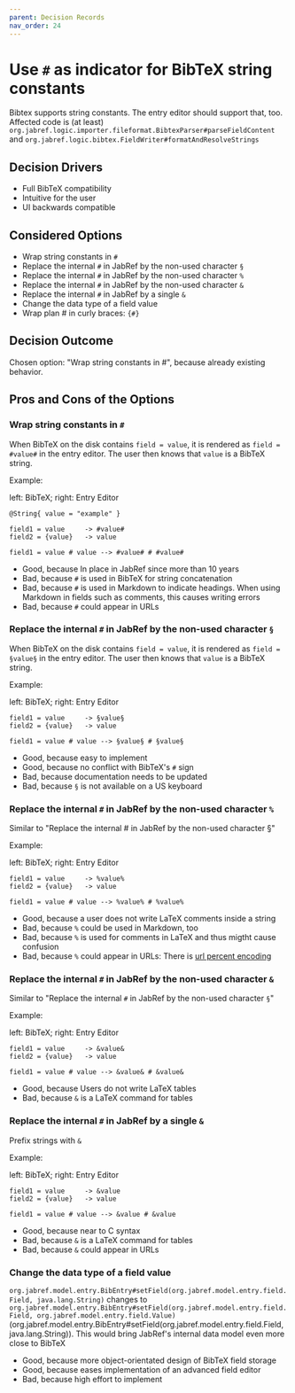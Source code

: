 ```yaml
---
parent: Decision Records
nav_order: 24
---
```

# Use `#` as indicator for BibTeX string constants

Bibtex supports string constants. The entry editor should support that, too.
Affected code is (at least) `org.jabref.logic.importer.fileformat.BibtexParser#parseFieldContent` and `org.jabref.logic.bibtex.FieldWriter#formatAndResolveStrings`

## Decision Drivers

* Full BibTeX compatibility
* Intuitive for the user
* UI backwards compatible

## Considered Options

* Wrap string constants in `#`
* Replace the internal `#` in JabRef by the non-used character `§`
* Replace the internal `#` in JabRef by the non-used character `%`
* Replace the internal `#` in JabRef by the non-used character `&`
* Replace the internal `#` in JabRef by a single `&`
* Change the data type of a field value
* Wrap plan # in curly braces: `{#}`

## Decision Outcome

Chosen option: "Wrap string constants in #", because already existing behavior.

## Pros and Cons of the Options

### Wrap string constants in `#`

When BibTeX on the disk contains `field = value`, it is rendered as `field = #value#` in the entry editor. The user then knows that `value` is a BibTeX string.

Example:

left: BibTeX; right: Entry Editor

```text
@String{ value = "example" }

field1 = value     -> #value#
field2 = {value}   -> value

field1 = value # value --> #value# # #value#
```

* Good, because In place in JabRef since more than 10 years
* Bad, because `#` is used in BibTeX for string concatenation
* Bad, because `#` is used in Markdown to indicate headings. When using Markdown in fields such as comments, this causes writing errors
* Bad, because `#` could appear in URLs

### Replace the internal `#` in JabRef by the non-used character `§`

When BibTeX on the disk contains `field = value`, it is rendered as `field = §value§` in the entry editor. The user then knows that `value` is a BibTeX string.

Example:

left: BibTeX; right: Entry Editor

```text
field1 = value     -> §value§
field2 = {value}   -> value

field1 = value # value --> §value§ # §value§
```

* Good, because easy to implement
* Good, because no conflict with BibTeX's `#` sign
* Bad, because documentation needs to be updated
* Bad, because `§` is not available on a US keyboard

### Replace the internal `#` in JabRef by the non-used character `%`

Similar to "Replace the internal # in JabRef by the non-used character §"

Example:

left: BibTeX; right: Entry Editor

```text
field1 = value     -> %value%
field2 = {value}   -> value

field1 = value # value --> %value% # %value%
```

* Good, because a user does not write LaTeX comments inside a string
* Bad, because `%` could be used in Markdown, too
* Bad, because `%` is used for comments in LaTeX and thus migtht cause confusion
* Bad, because `%` could appear in URLs: There is [url percent encoding](https://www.w3schools.com/tags/ref_urlencode.asp)

### Replace the internal `#` in JabRef by the non-used character `&`

Similar to "Replace the internal `#` in JabRef by the non-used character `§`"

Example:

left: BibTeX; right: Entry Editor

```text
field1 = value     -> &value&
field2 = {value}   -> value

field1 = value # value --> &value& # &value&
```

* Good, because Users do not write LaTeX tables
* Bad, because `&` is a LaTeX command for tables

### Replace the internal `#` in JabRef by a single `&`

Prefix strings with `&`

Example:

left: BibTeX; right: Entry Editor

```text
field1 = value     -> &value
field2 = {value}   -> value

field1 = value # value --> &value # &value
```

* Good, because near to C syntax
* Bad, because `&` is a LaTeX command for tables
* Bad, because `&` could appear in URLs

### Change the data type of a field value

`org.jabref.model.entry.BibEntry#setField(org.jabref.model.entry.field.Field, java.lang.String)` changes to `org.jabref.model.entry.BibEntry#setField(org.jabref.model.entry.field.Field, org.jabref.model.entry.field.Value)` (org.jabref.model.entry.BibEntry#setField(org.jabref.model.entry.field.Field, java.lang.String)). This would bring JabRef's internal data model even more close to BibTeX

* Good, because more object-orientated design of BibTeX field storage
* Good, because eases implementation of an advanced field editor
* Bad, because high effort to implement
